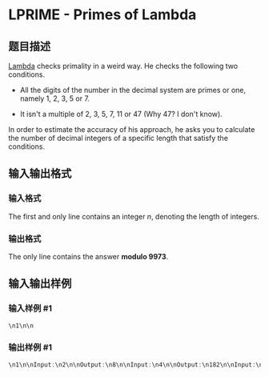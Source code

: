 # LPRIME - Primes of Lambda

## 题目描述

[Lambda](../../../users/tonyxty/) checks primality in a weird way. He checks the following two conditions.

- All the digits of the number in the decimal system are primes or one, namely 1, 2, 3, 5 or 7.

- It isn't a multiple of 2, 3, 5, 7, 11 or 47 (Why 47? I don't know).

In order to estimate the accuracy of his approach, he asks you to calculate the number of decimal integers of a specific length that satisfy the conditions.

## 输入输出格式

### 输入格式

The first and only line contains an integer _n_, denoting the length of integers.

### 输出格式

The only line contains the answer **modulo 9973**.

## 输入输出样例

### 输入样例 #1

```cpp
\n1\n\n
```


### 输出样例 #1

```cpp
\n1\n\nInput:\n2\n\nOutput:\n8\n\nInput:\n4\n\nOutput:\n182\n\nInput:\n1000000000\n\nOutput:\n4589\n\n
```


